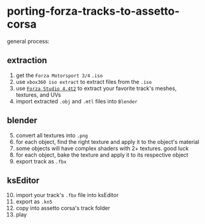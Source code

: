 # porting-forza-tracks-to-assetto-corsa

general process:

## extraction
1. get the `Forza Motorsport 3/4` `.iso`
2. use `xbox360 iso extract` to extract files from the `.iso`
3. use [`Forza Studio 4.4t2`](https://www.tapatalk.com/groups/kottons_chop_shop/forza-studio-4-4-t3213-s20.html) to extract your favorite track's meshes, textures, and UVs
4. import extracted `.obj` and `.mtl` files into `Blender`

## blender
5. convert all textures into `.png`
6. for each object, find the right texture and apply it to the object's material
7. some objects will have complex shaders with 2+ textures. good luck
8. for each object, bake the texture and apply it to its respective object
9. export track as `.fbx`

## ksEditor
10. import your track's `.fbx` file into ksEditor
11. export as `.kn5`
12. copy into assetto corsa's track folder
13. play
